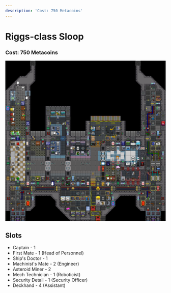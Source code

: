 ```yaml
---
description: 'Cost: 750 Metacoins'
---
```


# Riggs-class Sloop

### Cost:  750 Metacoins

![](<../.gitbook/assets/image (16).png>)

## Slots

* Captain - 1
* First Mate - 1 (Head of Personnel)
* Ship's Doctor - 1
* Machinist's Mate - 2 (Engineer)
* Asteroid Miner - 2
* Mech Technician - 1 (Roboticist)
* Security Detail - 1 (Security Officer)
* Deckhand - 4 (Assistant)
